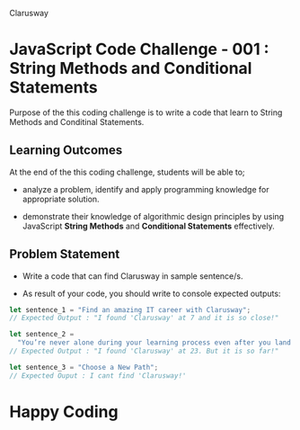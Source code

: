 <p>Clarusway<img align="right"
  src="https://secure.meetupstatic.com/photos/event/3/1/b/9/600_488352729.jpeg"  width="15px"></p>

# JavaScript Code Challenge - 001 : String Methods and Conditional Statements

Purpose of the this coding challenge is to write a code that learn to String Methods and Conditinal Statements.

## Learning Outcomes

At the end of the this coding challenge, students will be able to;

- analyze a problem, identify and apply programming knowledge for appropriate solution.

- demonstrate their knowledge of algorithmic design principles by using JavaScript **String Methods** and **Conditional Statements** effectively.

## Problem Statement

- Write a code that can find Clarusway in sample sentence/s.

- As result of your code, you should write to console expected outputs:

```js
let sentence_1 = "Find an amazing IT career with Clarusway";
// Expected Output : "I found 'Clarusway' at 7 and it is so close!"

let sentence_2 =
  "You’re never alone during your learning process even after you land on your IT job. We will be beside our graduates as Clarusway community";
// Expected Output : "I found 'Clarusway' at 23. But it is so far!"

let sentence_3 = "Choose a New Path";
// Expected Ouput : I cant find 'Clarusway!'
```

# Happy Coding
